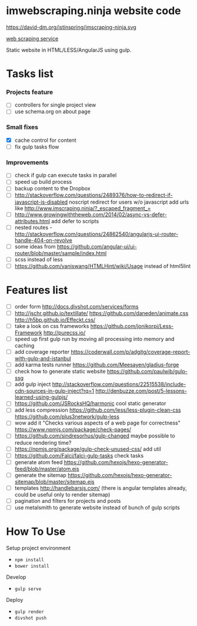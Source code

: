 # imwebscraping.ninja website code

https://david-dm.org/istinspring/imscraping-ninja.svg

[web scraping service](http://imscraping.ninja)

Static website in HTML/LESS/AngularJS using gulp.

# Tasks list

  ### Projects feature

  - [ ] controllers for single project view
  - [ ] use schema.org on about page

  ### Small fixes

  - [x] cache control for content
  - [ ] fix gulp tasks flow

  ### Improvements

  - [ ] check if gulp can execute tasks in parallel
  - [ ] speed up build process
  - [ ] backup content to the Dropbox
  - [ ] http://stackoverflow.com/questions/2489376/how-to-redirect-if-javascript-is-disabled
        noscript redirect for users w/o javascript add urls like
        http://www.imscraping.ninja/?_escaped_fragment_=
  - [ ] http://www.growingwiththeweb.com/2014/02/async-vs-defer-attributes.html add defer to scripts
  - [ ] nested routes - http://stackoverflow.com/questions/24862540/angularjs-ui-router-handle-404-on-revolve
  - [ ] some ideas from https://github.com/angular-ui/ui-router/blob/master/sample/index.html
  - [ ] scss instead of less
  - [ ] https://github.com/yaniswang/HTMLHint/wiki/Usage instead of html5lint

# Features list

  - [ ] order form http://docs.divshot.com/services/forms
  - [ ] http://jschr.github.io/textillate/ https://github.com/daneden/animate.css http://h5bp.github.io/Effeckt.css/
  - [ ] take a look on css frameworks https://github.com/jonikorpi/Less-Framework http://purecss.io/
  - [ ] speed up first gulp run by moving all processing into memory and caching
  - [ ] add coverage reporter https://coderwall.com/p/adgitg/coverage-report-with-gulp-and-istanbul
  - [ ] add karma tests runner https://github.com/Meesayen/gladius-forge
  - [ ] check how to generate static website https://github.com/paulwib/gulp-ssg
  - [ ] add gulp inject http://stackoverflow.com/questions/22515538/include-cdn-sources-in-gulp-inject?rq=1
        http://denbuzze.com/post/5-lessons-learned-using-gulpjs/
  - [ ] https://github.com/JSRocksHQ/harmonic cool static generator
  - [ ] add less compression https://github.com/less/less-plugin-clean-css https://github.com/plus3network/gulp-less
  - [ ] wow add it "Checks various aspects of a web page for correctness" https://www.npmjs.com/package/check-pages/
  - [ ] https://github.com/sindresorhus/gulp-changed maybe possible to reduce rendering time?
  - [ ] https://npmjs.org/package/gulp-check-unused-css/ add util
  - [ ] https://github.com/Falci/falci-gulp-tasks check tasks
  - [ ] generate atom feed https://github.com/hexojs/hexo-generator-feed/blob/master/atom.ejs
  - [ ] generate the sitemap https://github.com/hexojs/hexo-generator-sitemap/blob/master/sitemap.ejs
  - [ ] templates http://handlebarsjs.com/ (there is angular templates already, could be useful only to render sitemap)
  - [ ] pagination and filters for projects and posts
  - [ ] use metalsmith to generate website instead of bunch of gulp scripts

# How To Use

Setup project environment

  + ```npm install```
  + ```bower install```

Develop

  + ```gulp serve```

Deploy

  + ```gulp render```
  + ```divshot push```
